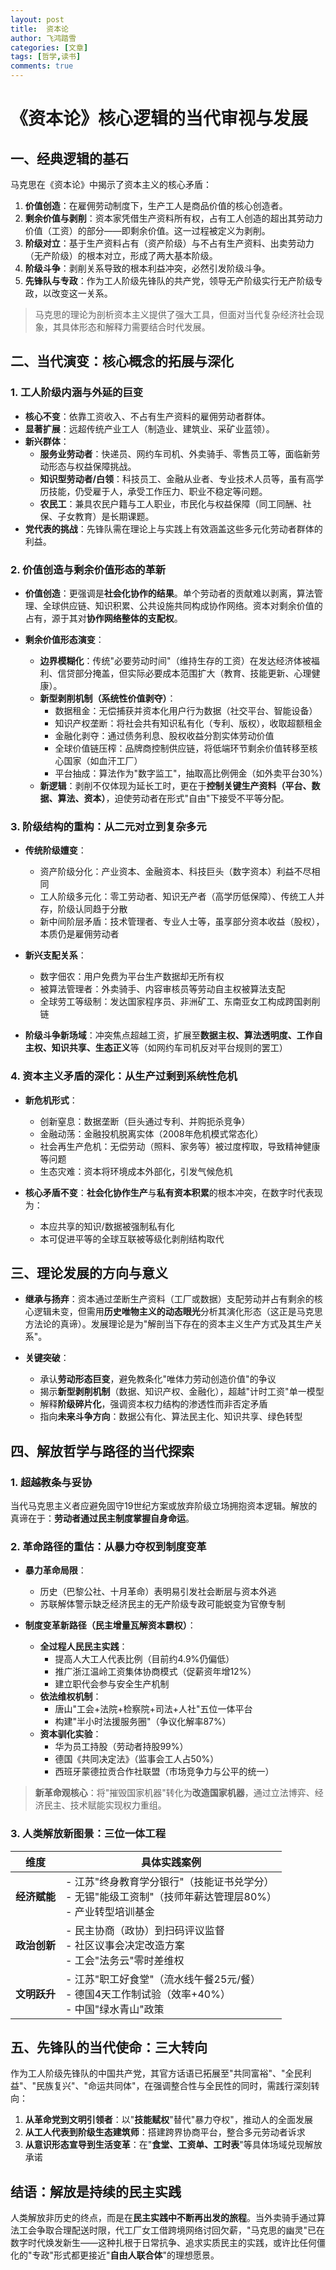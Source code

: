```yaml
---
layout: post
title:  资本论
author: 飞鸿踏雪
categories: [文章]
tags: [哲学,读书]
comments: true
---
```


# 《资本论》核心逻辑的当代审视与发展

## 一、经典逻辑的基石

马克思在《资本论》中揭示了资本主义的核心矛盾：

1. **价值创造**：在雇佣劳动制度下，生产工人是商品价值的核心创造者。
2. **剩余价值与剥削**：资本家凭借生产资料所有权，占有工人创造的超出其劳动力价值（工资）的部分——即剩余价值。这一过程被定义为剥削。
3. **阶级对立**：基于生产资料占有（资产阶级）与不占有生产资料、出卖劳动力（无产阶级）的根本对立，形成了两大基本阶级。
4. **阶级斗争**：剥削关系导致的根本利益冲突，必然引发阶级斗争。
5. **先锋队与专政**：作为工人阶级先锋队的共产党，领导无产阶级实行无产阶级专政，以改变这一关系。

> 马克思的理论为剖析资本主义提供了强大工具，但面对当代复杂经济社会现象，其具体形态和解释力需要结合时代发展。

## 二、当代演变：核心概念的拓展与深化

### 1. 工人阶级内涵与外延的巨变

- **核心不变**：依靠工资收入、不占有生产资料的雇佣劳动者群体。
- **显著扩展**：远超传统产业工人（制造业、建筑业、采矿业蓝领）。
- **新兴群体**：
  - **服务业劳动者**：快递员、网约车司机、外卖骑手、零售员工等，面临新劳动形态与权益保障挑战。
  - **知识型劳动者/白领**：科技员工、金融从业者、专业技术人员等，虽有高学历技能，仍受雇于人，承受工作压力、职业不稳定等问题。
  - **农民工**：兼具农民户籍与工人职业，市民化与权益保障（同工同酬、社保、子女教育）是长期课题。
- **党代表的挑战**：先锋队需在理论上与实践上有效涵盖这些多元化劳动者群体的利益。

### 2. 价值创造与剩余价值形态的革新

- **价值创造**：更强调是**社会化协作的结果**。单个劳动者的贡献难以剥离，算法管理、全球供应链、知识积累、公共设施共同构成协作网络。资本对剩余价值的占有，源于其对**协作网络整体的支配权**。
  
- **剩余价值形态演变**：
  - **边界模糊化**：传统"必要劳动时间"（维持生存的工资）在发达经济体被福利、信贷部分掩盖，但实际必要成本范围扩大（教育、技能更新、心理健康）。
  - **新型剥削机制（系统性价值剥夺）**：
    - 数据租金：无偿捕获并资本化用户行为数据（社交平台、智能设备）
    - 知识产权垄断：将社会共有知识私有化（专利、版权），收取超额租金
    - 金融化剥夺：通过债务利息、股权收益分割实体劳动价值
    - 全球价值链压榨：品牌商控制供应链，将低端环节剩余价值转移至核心国家（如血汗工厂）
    - 平台抽成：算法作为"数字监工"，抽取高比例佣金（如外卖平台30%）
  - **新逻辑**：剥削不仅体现为延长工时，更在于**控制关键生产资料（平台、数据、算法、资本）**，迫使劳动者在形式"自由"下接受不平等分配。

### 3. 阶级结构的重构：从二元对立到复杂多元

- **传统阶级嬗变**：
  - 资产阶级分化：产业资本、金融资本、科技巨头（数字资本）利益不尽相同
  - 工人阶级多元化：零工劳动者、知识无产者（高学历低保障）、传统工人并存，阶级认同趋于分散
  - 新中间阶层矛盾：技术管理者、专业人士等，虽享部分资本收益（股权），本质仍是雇佣劳动者

- **新兴支配关系**：
  - 数字佃农：用户免费为平台生产数据却无所有权
  - 被算法管理者：外卖骑手、内容审核员等劳动自主权被算法支配
  - 全球劳工等级制：发达国家程序员、非洲矿工、东南亚女工构成跨国剥削链

- **阶级斗争新场域**：冲突焦点超越工资，扩展至**数据主权、算法透明度、工作自主权、知识共享、生态正义**等（如网约车司机反对平台规则的罢工）

### 4. 资本主义矛盾的深化：从生产过剩到系统性危机

- **新危机形式**：
  - 创新窒息：数据垄断（巨头通过专利、并购扼杀竞争）
  - 金融动荡：金融投机脱离实体（2008年危机模式常态化）
  - 社会再生产危机：无偿劳动（照料、家务等）被过度榨取，导致精神健康等问题
  - 生态灾难：资本将环境成本外部化，引发气候危机

- **核心矛盾不变**：**社会化协作生产**与**私有资本积累**的根本冲突，在数字时代表现为：
  - 本应共享的知识/数据被强制私有化
  - 本可促进平等的全球互联被等级化剥削结构取代

## 三、理论发展的方向与意义

- **继承与扬弃**：资本通过垄断生产资料（工厂或数据）支配劳动并占有剩余的核心逻辑未变，但需用**历史唯物主义的动态眼光**分析其演化形态（这正是马克思方法论的真谛）。发展理论是为"解剖当下存在的资本主义生产方式及其生产关系"。

- **关键突破**：
  - 承认**劳动形态巨变**，避免教条化"唯体力劳动创造价值"的争议
  - 揭示**新型剥削机制**（数据、知识产权、金融化），超越"计时工资"单一模型
  - 解释**阶级碎片化**，强调资本权力结构的渗透性而非否定矛盾
  - 指向**未来斗争方向**：数据公有化、算法民主化、知识共享、绿色转型

## 四、解放哲学与路径的当代探索

### 1. 超越教条与妥协

当代马克思主义者应避免固守19世纪方案或放弃阶级立场拥抱资本逻辑。解放的真谛在于：**劳动者通过民主制度掌握自身命运**。

### 2. 革命路径的重估：从暴力夺权到制度变革

- **暴力革命局限**：
  - 历史（巴黎公社、十月革命）表明易引发社会断层与资本外逃
  - 苏联解体警示缺乏经济民主的无产阶级专政可能蜕变为官僚专制

- **制度变革新路径（民主增量瓦解资本霸权）**：
  - **全过程人民民主实践**：
    - 提高人大工人代表比例（目前约4.9%仍偏低）
    - 推广浙江温岭工资集体协商模式（促薪资年增12%）
    - 建立职代会参与安全生产机制
  - **依法维权机制**：
    - 唐山"工会+法院+检察院+司法+人社"五位一体平台
    - 构建"半小时法援服务圈"（争议化解率87%）
  - **资本驯化实验**：
    - 华为员工持股（劳动者持股99%）
    - 德国《共同决定法》（监事会工人占50%）
    - 西班牙蒙德拉贡合作社联盟（市场竞争力与公平的统一）

> **新革命观核心**：将"摧毁国家机器"转化为**改造国家机器**，通过立法博弈、经济民主、技术赋能实现权力重组。

### 3. 人类解放新图景：三位一体工程

| 维度       | 具体实践案例                                                                 |
|------------|------------------------------------------------------------------------------|
| **经济赋能** | - 江苏"终身教育学分银行"（技能证书兑学分）<br>- 无锡"能级工资制"（技师年薪达管理层80%）<br>- 产业转型培训基金 |
| **政治创新** | - 民主协商（政协）到扫码评议监督<br>- 社区议事会决定改造方案<br>- 工会"法务云"零时差维权 |
| **文明跃升** | - 江苏"职工好食堂"（流水线午餐25元/餐）<br>- 德国4天工作制试验（效率+40%）<br>- 中国"绿水青山"政策 |

## 五、先锋队的当代使命：三大转向

作为工人阶级先锋队的中国共产党，其官方话语已拓展至"共同富裕"、"全民利益"、"民族复兴"、"命运共同体"，在强调整合性与全民性的同时，需践行深刻转向：

1. **从革命党到文明引领者**：以"**技能赋权**"替代"暴力夺权"，推动人的全面发展
2. **从工人代表到阶级生态建筑师**：搭建跨界协商平台，整合多元劳动者诉求
3. **从意识形态宣导到生活变革**：在"**食堂、工资单、工时表**"等具体场域兑现解放承诺

## 结语：解放是持续的民主实践

人类解放非历史的终点，而是在**民主实践中不断再出发的旅程**。当外卖骑手通过算法工会争取合理配送时限，代工厂女工借跨境网络讨回欠薪，"马克思的幽灵"已在数字时代焕发新生——这种扎根于日常抗争、追求实质民主的实践，或许比任何僵化的"专政"形式都更接近"**自由人联合体**"的理想愿景。